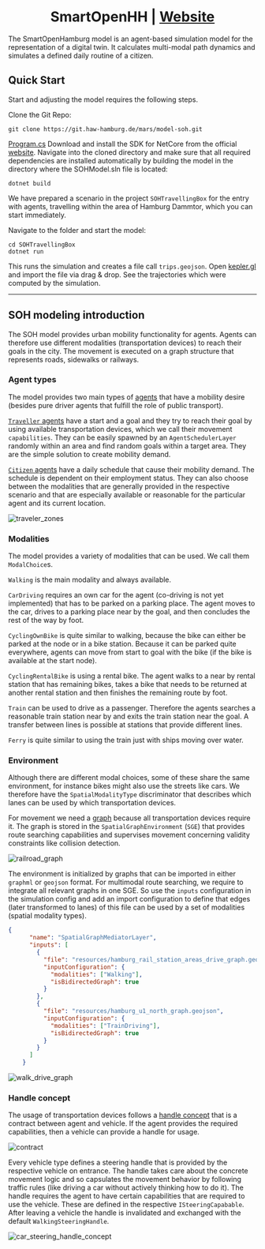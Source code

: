 <h1 align="center">SmartOpenHH | <a href="https://mars.haw-hamburg.de">Website</a></h1>

The SmartOpenHamburg model is an agent-based simulation model for the representation of a digital twin. It calculates multi-modal path dynamics and simulates a defined daily routine of a citizen.

## Quick Start

Start and adjusting the model requires the following steps.

Clone the Git Repo:

```
git clone https://git.haw-hamburg.de/mars/model-soh.git
```
[Program.cs](SOHTravellingBox%2FProgram.cs)
Download and install the SDK for NetCore from the official [website](https://dotnet.microsoft.com/download/dotnet-core/).  Navigate into the cloned directory and make sure that all required dependencies are installed automatically by building the model in the directory where the SOHModel.sln file is located:

```
dotnet build
```

We have prepared a scenario in the project ``SOHTravellingBox`` for the entry with agents, travelling within the area of Hamburg Dammtor, which you can start immediately.

Navigate to the folder and start the model:

```
cd SOHTravellingBox
dotnet run
```

This runs the simulation and creates a file call `trips.geojson`. Open [kepler.gl](https://kepler.gl/demo) and import the file via drag & drop. See the trajectories which were computed by the simulation.

---
## SOH modeling introduction

The SOH model provides urban mobility functionality for agents. Agents can therefore use different modalities (transportation devices) to reach their goals in the city. The movement is executed on a graph structure that represents roads, sidewalks or railways.

### Agent types

The model provides two main types of [agents](https://mars.haw-hamburg.de/articles/soh/agents.html) that have a mobility desire (besides pure driver agents that fulfill the role of public transport).

[`Traveller` agents](https://mars.haw-hamburg.de/articles/soh/agents/traveler.html) have a start and a goal and they try to reach their goal by using available transportation devices, which we call their movement `capabilities`. They can be easily spawned by an `AgentSchedulerLayer` randomly within an area and find random goals within a target area. They are the simple solution to create mobility demand.

[`Citizen` agents](https://mars.haw-hamburg.de/articles/soh/agents/citizen.html) have a daily schedule that cause their mobility demand. The schedule is dependent on their employment status. They can also choose between the modalities that are generally provided in the respective scenario and that are especially available or reasonable for the particular agent and its current location.

![traveler_zones](README_images/harbug_green4bikes.png)

### Modalities

The model provides a variety of modalities that can be used. We call them `ModalChoice`s.

`Walking` is the main modality and always available.

`CarDriving` requires an own car for the agent (co-driving is not yet implemented) that has to be parked on a parking place. The agent moves to the car, drives to a parking place near by the goal, and then concludes the rest of the way by foot.

`CyclingOwnBike` is quite similar to walking, because the bike can either be parked at the node or in a bike station. Because it can be parked quite everywhere, agents can move from start to goal with the bike (if the bike is available at the start node).

`CyclingRentalBike` is using a rental bike. The agent walks to a near by rental station that has remaining bikes, takes a bike that needs to be returned at another rental station and then finishes the remaining route by foot.

`Train` can be used to drive as a passenger. Therefore the agents searches a reasonable train station near by and exits the train station near the goal. A transfer between lines is possible at stations that provide different lines.

`Ferry` is quite similar to using the train just with ships moving over water.

### Environment

Although there are different modal choices, some of these share the same environment, for instance bikes might also use the streets like cars. We therefore have the `SpatialModalityType` discriminator that describes which lanes can be used by which transportation devices.

For movement we need a [graph](https://mars.haw-hamburg.de/articles/soh/layers/vector_layer.html#modality-networks) because all transportation devices require it. The graph is stored in the `SpatialGraphEnvironment` (`SGE`) that provides route searching capabilities and supervises movement concerning validity constraints like collision detection.

![railroad_graph](README_images/s-bahn-hh.png)

The environment is initialized by graphs that can be imported in either `graphml` or `geojson` format. For multimodal route searching, we require to integrate all relevant graphs in one SGE. So use the `inputs` configuration in the simulation config and add an import configuration to define that edges (later transformed to lanes) of this file can be used by a set of modalities (spatial modality types).

```json
{
      "name": "SpatialGraphMediatorLayer",
      "inputs": [
        {
          "file": "resources/hamburg_rail_station_areas_drive_graph.geojson",
          "inputConfiguration": {
            "modalities": ["Walking"],
            "isBidirectedGraph": true
          }
        },
        {
          "file": "resources/hamburg_u1_north_graph.geojson",
          "inputConfiguration": {
            "modalities": ["TrainDriving"],
            "isBidirectedGraph": true
          }
        }
      ]
    }
```


![walk_drive_graph](README_images/walk_drive_graph.png)

### Handle concept

The usage of transportation devices follows a [handle concept](https://mars.haw-hamburg.de/articles/soh/steering.html) that is a contract between agent and vehicle. If the agent provides the required capabilities, then a vehicle can provide a handle for usage.

![contract](README_images/contract_schema.png)

Every vehicle type defines a steering handle that is provided by the respective vehicle on entrance. The handle takes care about the concrete movement logic and so capsulates the movement behavior by following traffic rules (like driving a car without actively thinking how to do it). The handle requires the agent to have certain capabilities that are required to use the vehicle. These are defined in the respective `ISteeringCapabable`. After leaving a vehicle the handle is invalidated and exchanged with the default `WalkingSteeringHandle`.

![car_steering_handle_concept](README_images/uml_car_steering.png)

